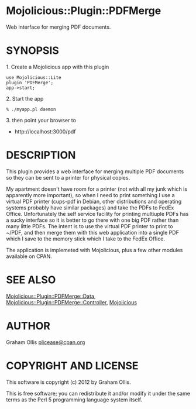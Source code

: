 # Mojolicious::Plugin::PDFMerge

Web interface for merging PDF documents.

# SYNOPSIS

1\. Create a Mojolicious app with this plugin

    use Mojolicious::Lite
    plugin 'PDFMerge';
    app->start;

2\. Start the app

    % ./myapp.pl daemon

3\. then point your browser to

- http://localhost:3000/pdf

# DESCRIPTION

This plugin provides a web interface for merging multiple
PDF documents so they can be sent to a printer for physical
copies.

My apartment doesn't have room for a printer (not with all my
junk which is apparently more important), so when I need to print
something I use a virtual PDF printer (cups-pdf in Debian, other
distributions and operating systems probably have similar packages)
and take the PDFs to FedEx Office.  Unfortunately the self service
facility for printing multiuple PDFs has a sucky interface so it
is better to go there with one big PDF rather than many little
PDFs.  The intent is to use the virtual PDF printer to print to
~/PDF, and then merge them with this web application into a single
PDF which I save to the memory stick which I take to the FedEx
Office.

The application is implemeted with  Mojolicious, plus a few other
modules available on CPAN.

# SEE ALSO

[Mojolicious::Plugin::PDFMerge::Data](https://metacpan.org/pod/Mojolicious::Plugin::PDFMerge::Data),
[Mojolicious::Plugin::PDFMerge::Controller](https://metacpan.org/pod/Mojolicious::Plugin::PDFMerge::Controller),
[Mojolicious](https://metacpan.org/pod/Mojolicious)

# AUTHOR

Graham Ollis <plicease@cpan.org>

# COPYRIGHT AND LICENSE

This software is copyright (c) 2012 by Graham Ollis.

This is free software; you can redistribute it and/or modify it under
the same terms as the Perl 5 programming language system itself.
